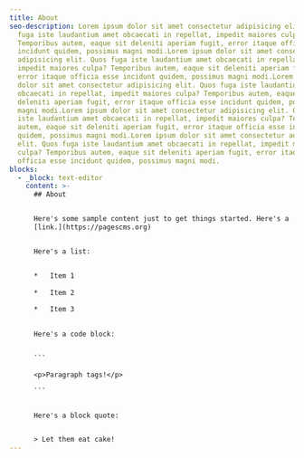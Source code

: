 ```yaml
---
title: About
seo-description: Lorem ipsum dolor sit amet consectetur adipisicing elit. Quos
  fuga iste laudantium amet obcaecati in repellat, impedit maiores culpa?
  Temporibus autem, eaque sit deleniti aperiam fugit, error itaque officia esse
  incidunt quidem, possimus magni modi.Lorem ipsum dolor sit amet consectetur
  adipisicing elit. Quos fuga iste laudantium amet obcaecati in repellat,
  impedit maiores culpa? Temporibus autem, eaque sit deleniti aperiam fugit,
  error itaque officia esse incidunt quidem, possimus magni modi.Lorem ipsum
  dolor sit amet consectetur adipisicing elit. Quos fuga iste laudantium amet
  obcaecati in repellat, impedit maiores culpa? Temporibus autem, eaque sit
  deleniti aperiam fugit, error itaque officia esse incidunt quidem, possimus
  magni modi.Lorem ipsum dolor sit amet consectetur adipisicing elit. Quos fuga
  iste laudantium amet obcaecati in repellat, impedit maiores culpa? Temporibus
  autem, eaque sit deleniti aperiam fugit, error itaque officia esse incidunt
  quidem, possimus magni modi.Lorem ipsum dolor sit amet consectetur adipisicing
  elit. Quos fuga iste laudantium amet obcaecati in repellat, impedit maiores
  culpa? Temporibus autem, eaque sit deleniti aperiam fugit, error itaque
  officia esse incidunt quidem, possimus magni modi.
blocks:
  - _block: text-editor
    content: >-
      ## About


      Here's some sample content just to get things started. Here's a
      [link.](https://pagescms.org)


      Here's a list:


      *   Item 1
          
      *   Item 2
          
      *   Item 3
          

      Here's a code block:


      ```

      <p>Paragraph tags!</p>

      ```


      Here's a block quote:


      > Let them eat cake!
---
```

